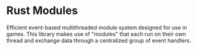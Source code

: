 # Rust Modules

Efficient event-based multithreaded module system designed for use in games. This library makes use of "modules" that each run on their own thread and exchange data through a centralized group of event handlers.